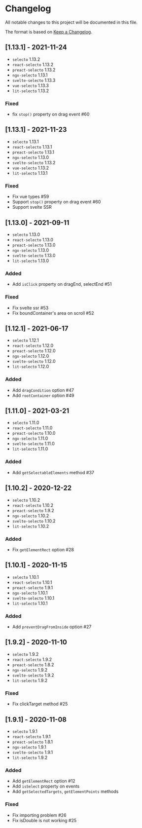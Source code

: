 # Changelog
All notable changes to this project will be documented in this file.

The format is based on [Keep a Changelog](https://keepachangelog.com/en/1.0.0/).

## [1.13.1] - 2021-11-24
* `selecto` 1.13.2
* `react-selecto` 1.13.2
* `preact-selecto` 1.13.2
* `ngx-selecto` 1.13.1
* `svelte-selecto` 1.13.3
* `vue-selecto` 1.13.3
* `lit-selecto` 1.13.2

### Fixed
* fix `stop()` property on drag event #60


## [1.13.1] - 2021-11-23
* `selecto` 1.13.1
* `react-selecto` 1.13.1
* `preact-selecto` 1.13.1
* `ngx-selecto` 1.13.0
* `svelte-selecto` 1.13.2
* `vue-selecto` 1.13.2
* `lit-selecto` 1.13.1

### Fixed
* Fix vue types #59
* Support `stop()` property on drag event #60
* Support svelte SSR



## [1.13.0] - 2021-09-11
* `selecto` 1.13.0
* `react-selecto` 1.13.0
* `preact-selecto` 1.13.0
* `ngx-selecto` 1.13.0
* `svelte-selecto` 1.13.0
* `lit-selecto` 1.13.0

### Added
* Add `isClick` property on dragEnd, selectEnd #51

### Fixed
* Fix svelte ssr #53
* Fix boundContainer's area on scroll #52


## [1.12.1] - 2021-06-17
* `selecto` 1.12.1
* `react-selecto` 1.12.0
* `preact-selecto` 1.12.0
* `ngx-selecto` 1.12.0
* `svelte-selecto` 1.12.0
* `lit-selecto` 1.12.0

### Added
* Add `dragCondition` option #47 
* Add `rootContainer` option #49 


## [1.11.0] - 2021-03-21
* `selecto` 1.11.0
* `react-selecto` 1.11.0
* `preact-selecto` 1.10.0
* `ngx-selecto` 1.11.0
* `svelte-selecto` 1.11.0
* `lit-selecto` 1.11.0

### Added
* Add `getSelectableElements` method #37

## [1.10.2] - 2020-12-22
* `selecto` 1.10.2
* `react-selecto` 1.10.2
* `preact-selecto` 1.9.2
* `ngx-selecto` 1.10.2
* `svelte-selecto` 1.10.2
* `lit-selecto` 1.10.2

### Added
* Fix `getElementRect` option #28


## [1.10.1] - 2020-11-15
* `selecto` 1.10.1
* `react-selecto` 1.10.1
* `preact-selecto` 1.9.1
* `ngx-selecto` 1.10.1
* `svelte-selecto` 1.10.1
* `lit-selecto` 1.10.1

### Added
* Add `preventDragFromInside` option #27

## [1.9.2] - 2020-11-10
* `selecto` 1.9.2
* `react-selecto` 1.9.2
* `preact-selecto` 1.8.2
* `ngx-selecto` 1.9.2
* `svelte-selecto` 1.9.2
* `lit-selecto` 1.9.2

### Fixed
* Fix clickTarget method #25

## [1.9.1] - 2020-11-08
* `selecto` 1.9.1
* `react-selecto` 1.9.1
* `preact-selecto` 1.8.1
* `ngx-selecto` 1.9.1
* `svelte-selecto` 1.9.1
* `lit-selecto` 1.9.2

### Added
* Add `getElementRect` option #12
* Add `isSelect` property on events
* Add `getSelectedTargets`, `getElementPoints` methods

### Fixed
* Fix importing problem #26
* Fix isDouble is not working #25